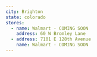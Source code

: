 ```yaml
---
city: Brighton
state: colorado
stores:
  - name: Walmart - COMING SOON
    address: 60 W Bromley Lane
  - address: 7101 E 128th Avenue
    name: Walmart - COMING SOON
---
```

